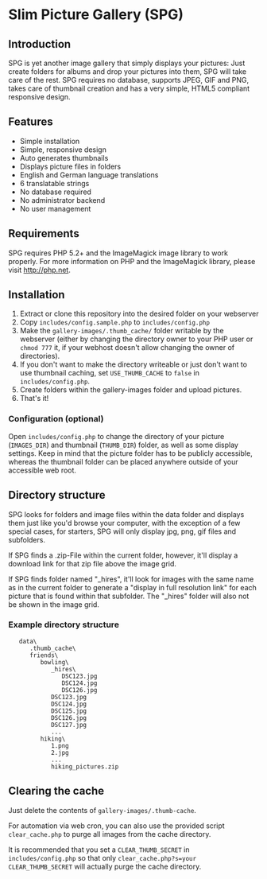 # Slim Picture Gallery (SPG)

## Introduction

SPG is yet another image gallery that simply displays your pictures: Just create folders for albums and drop your pictures into them, SPG will take care of the rest.
SPG requires no database, supports JPEG, GIF and PNG, takes care of thumbnail creation and has a very simple, HTML5 compliant responsive design.

## Features

* Simple installation
* Simple, responsive design
* Auto generates thumbnails
* Displays picture files in folders
* English and German language translations
* 6 translatable strings
* No database required
* No administrator backend
* No user management

## Requirements

SPG requires PHP 5.2+ and the ImageMagick image library to work properly. For more information on PHP and the ImageMagick library, please visit http://php.net.

## Installation

1. Extract or clone this repository into the desired folder on your webserver
2. Copy ```includes/config.sample.php``` to ```includes/config.php```
2. Make the ```gallery-images/.thumb_cache/``` folder writable by the webserver (either by changing the directory owner to your PHP user or ```chmod 777``` it, if your webhost doesn't allow changing the owner of directories).
3. If you don't want to make the directory writeable or just don't want to use thumbnail caching, set ```USE_THUMB_CACHE``` to ```false``` in ```includes/config.php```.
4. Create folders within the gallery-images folder and upload pictures.
5. That's it!

### Configuration (optional)

Open ```includes/config.php``` to change the directory of your picture (```IMAGES_DIR```) and thumbnail (```THUMB_DIR```) folder, as well as some display settings.
Keep in mind that the picture folder has to be publicly accessible, whereas the thumbnail folder can be placed anywhere outside of your accessible web root.

## Directory structure

SPG looks for folders and image files within the data folder and displays them just like you'd browse your computer, with the exception of a few special cases,
for starters, SPG will only display jpg, png, gif files and subfolders.

If SPG finds a .zip-File within the current folder, however, it'll display a download link for that zip file above the image grid.

If SPG finds folder named "_hires", it'll look for images with the same name as in the current folder to generate a "display in full resolution link" for each picture that is found within that subfolder. The "_hires" folder will also not be shown in the image grid.

### Example directory structure
```
   data\
      .thumb_cache\
      friends\
         bowling\
            _hires\
               DSC123.jpg
               DSC124.jpg
               DSC126.jpg
            DSC123.jpg
            DSC124.jpg
            DSC125.jpg
            DSC126.jpg
            DSC127.jpg
            ...
         hiking\
            1.png
            2.jpg
            ...
            hiking_pictures.zip
```

## Clearing the cache

Just delete the contents of ```gallery-images/.thumb-cache```.

For automation via web cron, you can also use the provided script ```clear_cache.php``` to purge all images from the cache directory.

It is recommended that you set a ```CLEAR_THUMB_SECRET``` in ```includes/config.php``` so that only ```clear_cache.php?s=your CLEAR_THUMB_SECRET``` will actually purge the cache directory.

